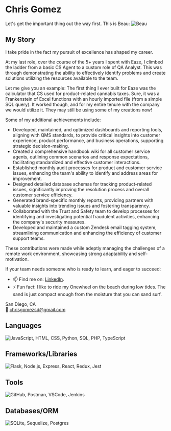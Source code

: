 # Chris Gomez

Let's get the important thing out the way first. This is Beau:
![Beau](https://bigdogenergy.github.io/img/BeauLake.jpg)

## My Story

I take pride in the fact my pursuit of excellence has shaped my career.

At my last role, over the course of the 5+ years I spent with Eaze, I climbed the ladder from a basic CS Agent
to a custom role of QA Analyst. This was through demonstrating the ability to effectively
identify problems and create solutions utilizing the resources available to the team.

Let me give you an example: The first thing I ever built for Eaze was the calculator that CS used for product-related cannabis taxes. 
Sure, it was a Frankenstein of Excel functions with an hourly imported file (from a simple SQL query). It worked though, and for my
entire tenure with the company we would utilize it. They may still be using some of my creations now!

Some of my additional achievements include:

- Developed, maintained, and optimized dashboards and reporting tools, aligning with QMS standards, to provide critical insights into customer experience, product performance, and business operations, supporting strategic decision-making.
- Created a comprehensive handbook wiki for all customer service agents, outlining common scenarios and response expectations, facilitating standardized and effective customer interactions.
- Established monthly audit processes for product and customer service issues, enhancing the team's ability to identify and address areas for improvement.
- Designed detailed database schemas for tracking product-related issues, significantly improving the resolution process and overall customer service efficiency.
- Generated brand-specific monthly reports, providing partners with valuable insights into trending issues and fostering transparency.
- Collaborated with the Trust and Safety team to develop processes for identifying and investigating potential fraudulent activities, enhancing the company's security measures.
- Developed and maintained a custom Zendesk email tagging system, streamlining communication and enhancing the efficiency of customer support teams.

These contributions were made while adeptly managing the challenges of a remote work environment, showcasing strong adaptability and self-motivation.


If your team needs someone who is ready to learn, and eager to succeed:
- 📫 Find me on: [LinkedIn](https://www.linkedin.com/in/chris-gomez-714508158/).
- ⚡ Fun fact: I like to ride my Onewheel on the beach during low tides. The sand is just compact enough from the moisture that you can sand surf.

San Diego, CA  
📧 chrisgomezsd@gmail.com

## Languages
![JavaScript, HTML, CSS, Python, SQL, PHP, TypeScript](https://skillicons.dev/icons?i=js,html,css,py,sql,php,ts)

## Frameworks/Libraries
![Flask, Node.js, Express, React, Redux, Jest](https://skillicons.dev/icons?i=flask,nodejs,express,react,redux,jest)

## Tools
![GitHub, Postman, VSCode, Jenkins](https://skillicons.dev/icons?i=github,postman,vscode,jenkins)

## Databases/ORM
![SQLite, Sequelize, Postgres](https://skillicons.dev/icons?i=sqlite,sequelize,postgres)
